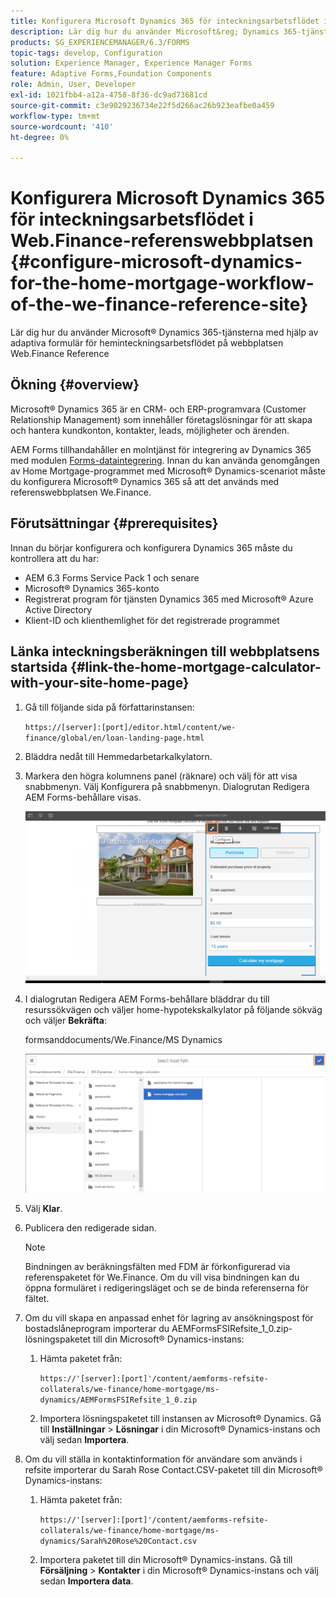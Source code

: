 ```yaml
---
title: Konfigurera Microsoft Dynamics 365 för inteckningsarbetsflödet i Web.Finance-referenswebbplatsen
description: Lär dig hur du använder Microsoft&reg; Dynamics 365-tjänster med hjälp av adaptiva formulär för heminteckningsarbetsflödet på webbsidan för referens för Web.Finance.
products: SG_EXPERIENCEMANAGER/6.3/FORMS
topic-tags: develop, Configuration
solution: Experience Manager, Experience Manager Forms
feature: Adaptive Forms,Foundation Components
role: Admin, User, Developer
exl-id: 1021fbb4-a12a-4758-8f36-dc9ad73681cd
source-git-commit: c3e9029236734e22f5d266ac26b923eafbe0a459
workflow-type: tm+mt
source-wordcount: '410'
ht-degree: 0%

---
```


# Konfigurera Microsoft Dynamics 365 för inteckningsarbetsflödet i Web.Finance-referenswebbplatsen {#configure-microsoft-dynamics-for-the-home-mortgage-workflow-of-the-we-finance-reference-site}

Lär dig hur du använder Microsoft® Dynamics 365-tjänsterna med hjälp av adaptiva formulär för heminteckningsarbetsflödet på webbplatsen Web.Finance Reference

## Ökning {#overview}

Microsoft® Dynamics 365 är en CRM- och ERP-programvara (Customer Relationship Management) som innehåller företagslösningar för att skapa och hantera kundkonton, kontakter, leads, möjligheter och ärenden.

AEM Forms tillhandahåller en molntjänst för integrering av Dynamics 365 med modulen [Forms-dataintegrering](/help/forms/using/data-integration.md). Innan du kan använda genomgången av Home Mortgage-programmet med Microsoft® Dynamics-scenariot måste du konfigurera Microsoft® Dynamics 365 så att det används med referenswebbplatsen We.Finance.

## Förutsättningar {#prerequisites}

Innan du börjar konfigurera och konfigurera Dynamics 365 måste du kontrollera att du har:

* AEM 6.3 Forms Service Pack 1 och senare
* Microsoft® Dynamics 365-konto
* Registrerat program för tjänsten Dynamics 365 med Microsoft® Azure Active Directory
* Klient-ID och klienthemlighet för det registrerade programmet

## Länka inteckningsberäkningen till webbplatsens startsida {#link-the-home-mortgage-calculator-with-your-site-home-page}

1. Gå till följande sida på författarinstansen:

   `https://[server]:[port]/editor.html/content/we-finance/global/en/loan-landing-page.html`

1. Bläddra nedåt till Hemmedarbetarkalkylatorn.
1. Markera den högra kolumnens panel (räknare) och välj för att visa snabbmenyn. Välj Konfigurera på snabbmenyn. Dialogrutan Redigera AEM Forms-behållare visas.

   ![calculconfigurepanel](assets/calculatorconfigurepanel.png)

1. I dialogrutan Redigera AEM Forms-behållare bläddrar du till resurssökvägen och väljer home-hypotekskalkylator på följande sökväg och väljer **Bekräfta**:

   formsanddocuments/We.Finance/MS Dynamics

   ![selectassetpath](assets/selectassetpath.png)

1. Välj **Klar**.
1. Publicera den redigerade sidan.

   >[!NOTE]
   >
   >Bindningen av beräkningsfälten med FDM är förkonfigurerad via referenspaketet för We.Finance. Om du vill visa bindningen kan du öppna formuläret i redigeringsläget och se de binda referenserna för fältet.

1. Om du vill skapa en anpassad enhet för lagring av ansökningspost för bostadslåneprogram importerar du AEMFormsFSIRefsite_1_0.zip-lösningspaketet till din Microsoft® Dynamics-instans:

   1. Hämta paketet från:

      `https://'[server]:[port]'/content/aemforms-refsite-collaterals/we-finance/home-mortgage/ms-dynamics/AEMFormsFSIRefsite_1_0.zip`

   1. Importera lösningspaketet till instansen av Microsoft® Dynamics. Gå till **Inställningar** > **Lösningar** i din Microsoft® Dynamics-instans och välj sedan **Importera**.

1. Om du vill ställa in kontaktinformation för användare som används i refsite importerar du Sarah Rose Contact.CSV-paketet till din Microsoft® Dynamics-instans:

   1. Hämta paketet från:

      `https://'[server]:[port]'/content/aemforms-refsite-collaterals/we-finance/home-mortgage/ms-dynamics/Sarah%20Rose%20Contact.csv`

   1. Importera paketet till din Microsoft® Dynamics-instans. Gå till **Försäljning** > **Kontakter** i din Microsoft® Dynamics-instans och välj sedan **Importera data**.
